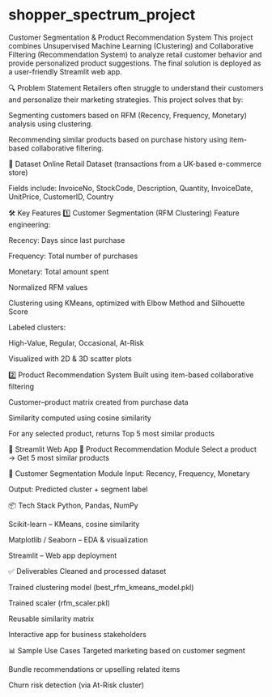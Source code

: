 # shopper_spectrum_project

Customer Segmentation & Product Recommendation System
This project combines Unsupervised Machine Learning (Clustering) and Collaborative Filtering (Recommendation System) to analyze retail customer behavior and provide personalized product suggestions. The final solution is deployed as a user-friendly Streamlit web app.

🔍 Problem Statement
Retailers often struggle to understand their customers and personalize their marketing strategies. This project solves that by:

Segmenting customers based on RFM (Recency, Frequency, Monetary) analysis using clustering.

Recommending similar products based on purchase history using item-based collaborative filtering.

📁 Dataset
Online Retail Dataset (transactions from a UK-based e-commerce store)

Fields include: InvoiceNo, StockCode, Description, Quantity, InvoiceDate, UnitPrice, CustomerID, Country

🛠️ Key Features
1️⃣ Customer Segmentation (RFM Clustering)
Feature engineering:

Recency: Days since last purchase

Frequency: Total number of purchases

Monetary: Total amount spent

Normalized RFM values

Clustering using KMeans, optimized with Elbow Method and Silhouette Score

Labeled clusters:

High-Value, Regular, Occasional, At-Risk

Visualized with 2D & 3D scatter plots

2️⃣ Product Recommendation System
Built using item-based collaborative filtering

Customer–product matrix created from purchase data

Similarity computed using cosine similarity

For any selected product, returns Top 5 most similar products

🚀 Streamlit Web App
🎯 Product Recommendation Module
Select a product → Get 5 most similar products

🧠 Customer Segmentation Module
Input: Recency, Frequency, Monetary

Output: Predicted cluster + segment label

📦 Tech Stack
Python, Pandas, NumPy

Scikit-learn – KMeans, cosine similarity

Matplotlib / Seaborn – EDA & visualization

Streamlit – Web app deployment

✅ Deliverables
Cleaned and processed dataset

Trained clustering model (best_rfm_kmeans_model.pkl)

Trained scaler (rfm_scaler.pkl)

Reusable similarity matrix

Interactive app for business stakeholders

📊 Sample Use Cases
Targeted marketing based on customer segment

Bundle recommendations or upselling related items

Churn risk detection (via At-Risk cluster)
